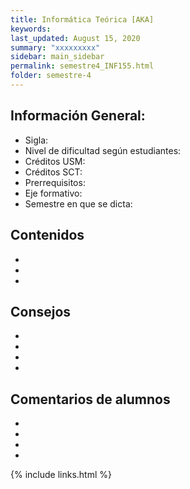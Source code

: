 ```yaml
---
title: Informática Teórica [AKA]
keywords: 
last_updated: August 15, 2020
summary: "xxxxxxxxx"
sidebar: main_sidebar
permalink: semestre4_INF155.html
folder: semestre-4
---
```



## Información General:
* Sigla: 
* Nivel de dificultad según estudiantes: 
* Créditos USM: 
* Créditos SCT: 
* Prerrequisitos: 
* Eje formativo:  
* Semestre en que se dicta: 


## Contenidos

*
*
*


## Consejos
*
*
*
*


## Comentarios de alumnos

*
*
*
*


[1]: https://www.com


{% include links.html %}
